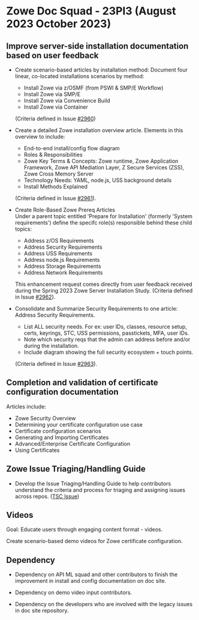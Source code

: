 # Zowe Doc Squad - 23PI3 (August 2023 October 2023)

## Improve server-side installation documentation based on user feedback

- Create scenario-based articles by installation method:
  Document four linear, co-located installations scenarios by method:
    * Install Zowe via z/OSMF (from PSWI & SMP/E Workflow)
    * Install Zowe via SMP/E
    * Install Zowe via Convenience Build
    * Install Zowe via Container 
    
    (Criteria defined in Issue [#2960](https://github.com/zowe/docs-site/issues/2960))

- Create a detailed Zowe installation overview article.
  Elements in this overview to include:
    * End-to-end install/config flow diagram
    * Roles & Responsibilities
    * Zowe Key Terms & Concepts: Zowe runtime, Zowe Application Framework, Zowe API Mediation Layer, Z Secure Services (ZSS), Zowe Cross Memory Server
    * Technology Needs: YAML, node.js, USS background details
    * Install Methods Explained

    (Criteria defined in Issue [#2961](https://github.com/zowe/docs-site/issues/2961)).

- Create Role-Based Zowe Prereq Articles   
  Under a parent topic entitled 'Prepare for Installation' (formerly 'System requirements') define the specifc role(s) responsible behind these child topics:
    * Address z/OS Requirements
    * Address Security Requirements
    * Address USS Requirements
    * Address node.js Requirements
    * Address Storage Requirements
    * Address Network Requirements

  This enhancement request comes directly from user feedback received during the Spring 2023 Zowe Server Installation Study. (Criteria defined in Issue [#2962](https://github.com/zowe/docs-site/issues/2962)).

- Consolidate and Summarize Security Requirements to one article: Address Security Requirements.
    * List ALL security needs. For ex: user IDs, classes, resource setup, certs, keyrings, STC, USS permissions, passtickets, MFA, user IDs. 
    * Note which security reqs that the admin can address before and/or during the installation.
    * Include diagram showing the full security ecosystem + touch points.

   (Criteria defined in Issue [#2963](https://github.com/zowe/docs-site/issues/2963)). 

## Completion and validation of certificate configuration documentation

Articles include:
  * Zowe Security Overview
  * Determining your certificate configuration use case
  * Certificate configuration scenarios
  * Generating and Importing Certificates
  * Advanced/Enterprise Certificate Configuration
  * Using Certificates

## Zowe Issue Triaging/Handling Guide

* Develop the Issue Triaging/Handling Guide to help contributors understand the criteria and process for triaging and assigning issues across repos. ([TSC Issue](https://github.com/zowe/community/blob/master/Technical-Steering-Committee/issues.md#issues))
 
## Videos

Goal: Educate users through engaging content format - videos.

Create scenario-based demo videos for Zowe certificate configuration.

## Dependency

* Dependency on API ML squad and other contributors to finish the improvement in install and config documentation on doc site.

* Dependency on demo video input contributors.

* Dependency on the developers who are involved with the legacy issues in doc site repository.
